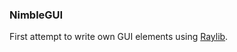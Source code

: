 <h3>NimbleGUI</h3>

First attempt to write own GUI elements using [Raylib](https://www.raylib.com/).